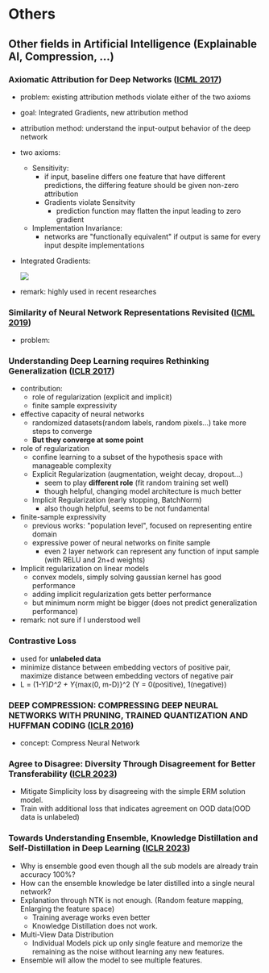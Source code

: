 # Others

## Other fields in Artificial Intelligence (Explainable AI, Compression, ...)

### Axiomatic Attribution for Deep Networks ([ICML 2017](https://arxiv.org/pdf/1703.01365.pdf))

* problem: existing attribution methods violate either of the two axioms
* goal: Integrated Gradients, new attribution method
* attribution method: understand the input-output behavior of the deep network
* two axioms:
  * Sensitivity:
    * if input, baseline differs one feature that have different predictions, the differing feature should be given non-zero attribution
    * Gradients violate Sensitvity
      * prediction function may flatten the input leading to zero gradient
  * Implementation Invariance:
    * networks are "functionally equivalent" if output is same for every input despite implementations
*   Integrated Gradients:

    [![](https://github.com/ysy970923/study/raw/main/images/integrated\_gradients.PNG)](https://github.com/ysy970923/study/blob/main/images/integrated\_gradients.PNG)
* remark: highly used in recent researches

### Similarity of Neural Network Representations Revisited ([ICML 2019](https://arxiv.org/pdf/1905.00414.pdf))

* problem:

### Understanding Deep Learning requires Rethinking Generalization ([ICLR 2017](https://dl.acm.org/doi/pdf/10.1145/3446776))

* contribution:
  * role of regularization (explicit and implicit)
  * finite sample expressivity
* effective capacity of neural networks
  * randomized datasets(random labels, random pixels...) take more steps to converge
  * **But they converge at some point**
* role of regularization
  * confine learning to a subset of the hypothesis space with manageable complexity
  * Explicit Regularization (augmentation, weight decay, dropout...)
    * seem to play **different role** (fit random training set well)
    * though helpful, changing model architecture is much better
  * Implicit Regularization (early stopping, BatchNorm)
    * also though helpful, seems to be not fundamental
* finite-sample expressivity
  * previous works: "population level", focused on representing entire domain
  * expressive power of neural networks on finite sample
    * even 2 layer network can represent any function of input sample (with RELU and 2n+d weights)
* Implicit regularization on linear models
  * convex models, simply solving gaussian kernel has good performance
  * adding implicit regularization gets better performance
  * but minimum norm might be bigger (does not predict generalization performance)
* remark: not sure if I understood well

### Contrastive Loss

* used for **unlabeled data**
* minimize distance between embedding vectors of positive pair, maximize distance between embedding vectors of negative pair
* L = (1-Y)_D^2 + Y_{max(0, m-D)}^2 (Y = 0(positive), 1(negative))

### DEEP COMPRESSION: COMPRESSING DEEP NEURAL NETWORKS WITH PRUNING, TRAINED QUANTIZATION AND HUFFMAN CODING ([ICLR 2016](https://arxiv.org/pdf/1510.00149.pdf))

* concept: Compress Neural Network

### Agree to Disagree: Diversity Through Disagreement for Better Transferability ([ICLR 2023](https://openreview.net/pdf?id=K7CbYQbyYhY))

* Mitigate Simplicity loss by disagreeing with the simple ERM solution model.
* Train with additional loss that indicates agreement on OOD data(OOD data is unlabeled)

### Towards Understanding Ensemble, Knowledge Distillation and Self-Distillation in Deep Learning ([ICLR 2023](https://openreview.net/pdf?id=Uuf2q9TfXGA))

* Why is ensemble good even though all the sub models are already train accuracy 100%?
* How can the ensemble knowledge be later distilled into a single neural network?
* Explanation through NTK is not enough. (Random feature mapping, Enlarging the feature space)
  * Training average works even better
  * Knowledge Distillation does not work.
* Multi-View Data Distribution
  * Individual Models pick up only single feature and memorize the remaining as the noise without learning any new features.
* Ensemble will allow the model to see multiple features.
